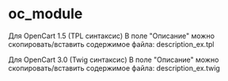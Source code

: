 # oc_module

Для OpenCart 1.5 (TPL синтаксис)
В поле "Описание" можно скопировать/вставить содержимое файла:
description_ex.tpl


Для OpenCart 3.0 (Twig синтаксис)
В поле "Описание" можно скопировать/вставить содержимое файла:
description_ex.twig


